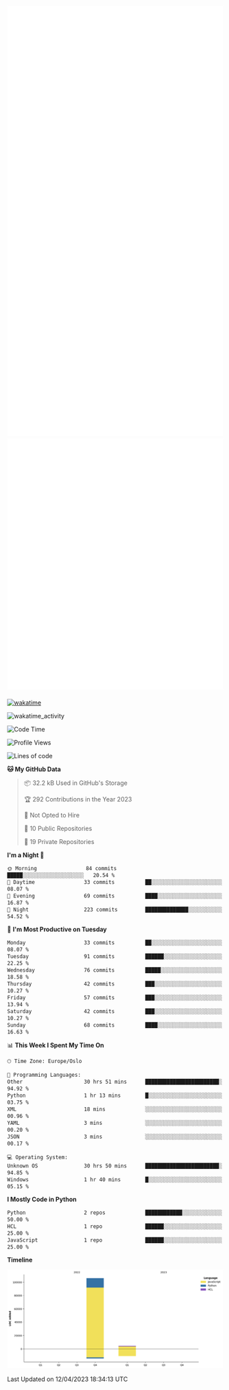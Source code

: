 ![Metrics](/metrics.svg)![Additional metrics](metrics.additional.svg)
----------------------------------------------------------------------------------------------------------------------------------------------------

[![wakatime](https://wakatime.com/badge/user/139c3dc8-b99d-475a-b6b4-e7663d03add8.svg)](https://wakatime.com/@139c3dc8-b99d-475a-b6b4-e7663d03add8)

![wakatime_activity](https://wakatime.com/share/@merca/d0fb6363-0f77-40ae-9525-9b9347ed2e36.svg)

<!--START_SECTION:waka-->
![Code Time](http://img.shields.io/badge/Code%20Time-6%2C493%20hrs%2058%20mins-blue)

![Profile Views](http://img.shields.io/badge/Profile%20Views-1-blue)

![Lines of code](https://img.shields.io/badge/From%20Hello%20World%20I%27ve%20Written-110.4%20thousand%20lines%20of%20code-blue)

**🐱 My GitHub Data** 

> 📦 32.2 kB Used in GitHub's Storage 
 > 
> 🏆 292 Contributions in the Year 2023
 > 
> 🚫 Not Opted to Hire
 > 
> 📜 10 Public Repositories 
 > 
> 🔑 19 Private Repositories 
 > 
**I'm a Night 🦉** 

```text
🌞 Morning                84 commits          █████░░░░░░░░░░░░░░░░░░░░   20.54 % 
🌆 Daytime                33 commits          ██░░░░░░░░░░░░░░░░░░░░░░░   08.07 % 
🌃 Evening                69 commits          ████░░░░░░░░░░░░░░░░░░░░░   16.87 % 
🌙 Night                  223 commits         ██████████████░░░░░░░░░░░   54.52 % 
```
📅 **I'm Most Productive on Tuesday** 

```text
Monday                   33 commits          ██░░░░░░░░░░░░░░░░░░░░░░░   08.07 % 
Tuesday                  91 commits          ██████░░░░░░░░░░░░░░░░░░░   22.25 % 
Wednesday                76 commits          █████░░░░░░░░░░░░░░░░░░░░   18.58 % 
Thursday                 42 commits          ███░░░░░░░░░░░░░░░░░░░░░░   10.27 % 
Friday                   57 commits          ███░░░░░░░░░░░░░░░░░░░░░░   13.94 % 
Saturday                 42 commits          ███░░░░░░░░░░░░░░░░░░░░░░   10.27 % 
Sunday                   68 commits          ████░░░░░░░░░░░░░░░░░░░░░   16.63 % 
```


📊 **This Week I Spent My Time On** 

```text
🕑︎ Time Zone: Europe/Oslo

💬 Programming Languages: 
Other                    30 hrs 51 mins      ████████████████████████░   94.92 % 
Python                   1 hr 13 mins        █░░░░░░░░░░░░░░░░░░░░░░░░   03.75 % 
XML                      18 mins             ░░░░░░░░░░░░░░░░░░░░░░░░░   00.96 % 
YAML                     3 mins              ░░░░░░░░░░░░░░░░░░░░░░░░░   00.20 % 
JSON                     3 mins              ░░░░░░░░░░░░░░░░░░░░░░░░░   00.17 % 

💻 Operating System: 
Unknown OS               30 hrs 50 mins      ████████████████████████░   94.85 % 
Windows                  1 hr 40 mins        █░░░░░░░░░░░░░░░░░░░░░░░░   05.15 % 
```

**I Mostly Code in Python** 

```text
Python                   2 repos             ████████████░░░░░░░░░░░░░   50.00 % 
HCL                      1 repo              ██████░░░░░░░░░░░░░░░░░░░   25.00 % 
JavaScript               1 repo              ██████░░░░░░░░░░░░░░░░░░░   25.00 % 
```



**Timeline**

![Lines of Code chart](https://raw.githubusercontent.com/merca/merca/current/assets/bar_graph.png)


 Last Updated on 12/04/2023 18:34:13 UTC
<!--END_SECTION:waka-->
